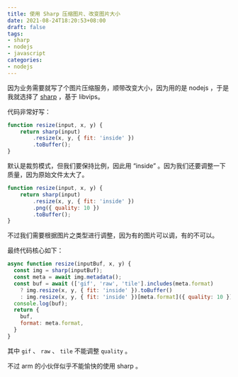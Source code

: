 ```yaml
---
title: 使用 Sharp 压缩图片、改变图片大小
date: 2021-08-24T18:20:53+08:00
draft: false
tags:
- sharp
- nodejs
- javascript
categories:
- nodejs
---
```


因为业务需要就写了个图片压缩服务，顺带改变大小，因为用的是 nodejs ，于是我就选择了 [sharp](https://github.com/lovell/sharp) ，基于 libvips。

代码非常好写：

``` javascript
function resize(input, x, y) {
    return sharp(input)
        .resize(x, y, { fit: 'inside' })
        .toBuffer();
}
```

默认是裁剪模式，但我们要保持比例，因此用 “inside” 。因为我们还要调整一下质量，因为原始文件太大了。

``` javascript
function resize(input, x, y) {
    return sharp(input)
        .resize(x, y, { fit: 'inside' })
        .png({ quality: 10 })
        .toBuffer();
}
```

不过我们需要根据图片之类型进行调整，因为有的图片可以调，有的不可以。

最终代码核心如下：

``` javascript
async function resize(inputBuf, x, y) {
  const img = sharp(inputBuf);
  const meta = await img.metadata();
  const buf = await (['gif', 'raw', 'tile'].includes(meta.format)
    ? img.resize(x, y, { fit: 'inside' }).toBuffer()
    : img.resize(x, y, { fit: 'inside' })[meta.format]({ quality: 10 }).toBuffer());
  console.log(buf);
  return {
    buf,
    format: meta.format,
  }
}
```

其中 `gif` 、 `raw` 、 `tile` 不能调整 `quality` 。

不过 arm 的小伙伴似乎不能愉快的使用 sharp 。

